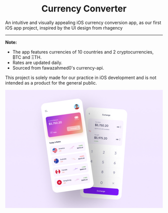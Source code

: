 <h1 align="center">Currency Converter</h1>

An intuitive and visually appealing iOS currency conversion app, as our first iOS app project, inspired by the UI design from rhagency

---

**Note:**
- The app features currencies of 10 countries and 2 cryptocurrencies, ₿TC and ΞTH.
- Rates are updated daily.
- Sourced from fawazahmed0's currency-api.

This project is solely made for our practice in iOS development and is not intended as a product for the general public.

![Image text](preview.jpg)

